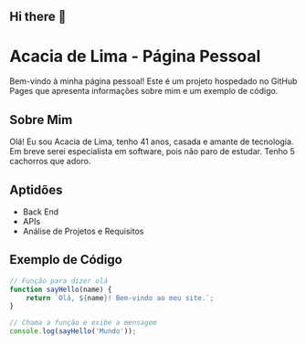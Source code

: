 ## Hi there 👋
# Acacia de Lima - Página Pessoal

Bem-vindo à minha página pessoal! Este é um projeto hospedado no GitHub Pages que apresenta informações sobre mim e um exemplo de código.

## Sobre Mim

Olá! Eu sou Acacia de Lima, tenho 41 anos, casada e amante de tecnologia. Em breve serei especialista em software, pois não paro de estudar. Tenho 5 cachorros que adoro.

## Aptidões

- Back End
- APIs
- Análise de Projetos e Requisitos

## Exemplo de Código

```javascript
// Função para dizer olá
function sayHello(name) {
    return `Olá, ${name}! Bem-vindo ao meu site.`;
}

// Chama a função e exibe a mensagem
console.log(sayHello('Mundo'));
